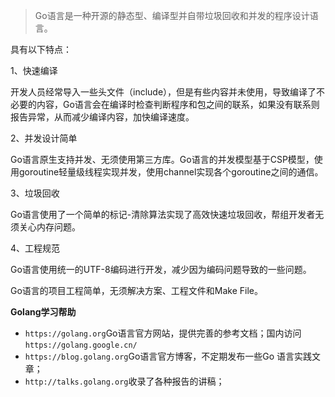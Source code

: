 
>Go语言是一种开源的静态型、编译型并自带垃圾回收和并发的程序设计语言。

具有以下特点：

1、快速编译

开发人员经常导入一些头文件（include），但是有些内容并未使用，导致编译了不必要的内容，Go语言会在编译时检查判断程序和包之间的联系，如果没有联系则报告异常，从而减少编译内容，加快编译速度。

2、并发设计简单

Go语言原生支持并发、无须使用第三方库。Go语言的并发模型基于CSP模型，使用goroutine轻量级线程实现并发，使用channel实现各个goroutine之间的通信。

3、垃圾回收

Go语言使用了一个简单的标记-清除算法实现了高效快速垃圾回收，帮组开发者无须关心内存问题。

4、工程规范

Go语言使用统一的UTF-8编码进行开发，减少因为编码问题导致的一些问题。

Go语言的项目工程简单，无须解决方案、工程文件和Make File。

**Golang学习帮助**

- `https://golang.org`Go语言官方网站，提供完善的参考文档；国内访问`https://golang.google.cn/`
- `https://blog.golang.org`Go语言官方博客，不定期发布一些Go 语言实践文章；
- `http://talks.golang.org`收录了各种报告的讲稿；